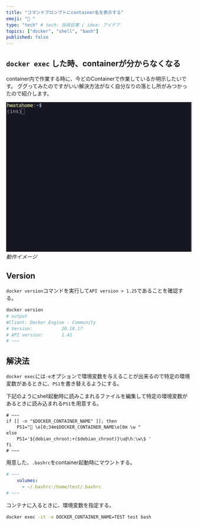 ```yaml
---
title: "コマンドプロンプトにcontainer名を表示する"
emoji: "🐳 "
type: "tech" # tech: 技術記事 / idea: アイデア
topics: ["docker", "shell", "bash"]
published: false
---
```


## `docker exec` した時、containerが分からなくなる

container内で作業する時に、今どのContainerで作業しているか明示したいです。
ググってみたのですがいい解決方法がなく自分なりの落とし所がみつかったので紹介します。

![shell](/images/docker.gif)
*動作イメージ*

## Version

`docker version`コマンドを実行して`API version > 1.25`であることを確認する。

```bash
docker version
# output
#Client: Docker Engine - Community
# Version:           20.10.17
# API version:       1.41
# ~~~
```

## 解決法

`docker exec`には`-e`オプションで環境変数を与えることが出来るので特定の環境変数があるときに、`PS1`を書き替えるようにする。

下記のようにshell起動時に読みこまれるファイルを編集して特定の環境変数があるときに読み込まれる`PS1`を用意する。

```bash:.bashrc
# ~~~
if [[ -n "$DOCKER_CONTAINER_NAME" ]]; then
    PS1="🐳 \e[0;34m$DOCKER_CONTAINER_NAME\e[0m \w "
else
    PS1='${debian_chroot:+($debian_chroot)}\u@\h:\w\$ '
fi
# ~~~
```
用意した、`.bashrc`をcontainer起動時にマウントする。

```yaml:dockoer-compose.yaml
# ~~~
    volumes:
      - ~/.bashrc:/home/test/.bashrc
# ~~~
```

コンテナに入るときに、環境変数を指定する。
```bash
docker exec -it -e DOCKER_CONTAINER_NAME=TEST test bash
```
